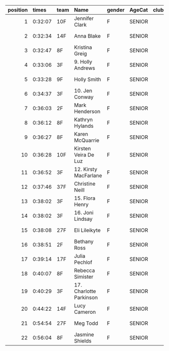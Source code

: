 |   position | times   | team   | Name                    | gender   | AgeCat   |   clubnumber | Club name             | Website                                    |   finishPosition |
|-----------:|:--------|:-------|:------------------------|:---------|:---------|-------------:|:----------------------|:-------------------------------------------|-----------------:|
|          1 | 0:32:07 | 10F    | Jennifer Clark          | F        | SENIOR   |           10 | Shettleston Harriers  | http://shettlestonharriers.org.uk/         |               47 |
|          2 | 0:32:34 | 14F    | Anna Blake              | F        | SENIOR   |           14 | Ayr Seaforth AC       | https://www.ayrseaforth.co.uk/             |               53 |
|          3 | 0:32:47 | 8F     | Kristina Greig          | F        | SENIOR   |            8 | Bellahouston Harriers | http://www.bellahoustonharriers.co.uk/     |               58 |
|          4 | 0:33:06 | 3F     | 9. Holly Andrews        | F        | SENIOR   |            3 | Bellahouston RR       | https://www.bellahoustonroadrunners.co.uk/ |               62 |
|          5 | 0:33:28 | 9F     | Holly Smith             | F        | SENIOR   |            9 | Garscube Harriers     | https://www.garscubeharriers.org.uk/       |               65 |
|          6 | 0:34:37 | 3F     | 10. Jen Conway          | F        | SENIOR   |            3 | Bellahouston RR       | https://www.bellahoustonroadrunners.co.uk/ |               75 |
|          7 | 0:36:03 | 2F     | Mark Henderson          | F        | SENIOR   |            2 | Kilmarnock H&AC       | http://www.kilmarnockharriers.com/         |               93 |
|          8 | 0:36:12 | 8F     | Kathryn Hylands         | F        | SENIOR   |            8 | Bellahouston Harriers | http://www.bellahoustonharriers.co.uk/     |               95 |
|          9 | 0:36:27 | 8F     | Karen McQuarrie         | F        | SENIOR   |            8 | Bellahouston Harriers | http://www.bellahoustonharriers.co.uk/     |               97 |
|         10 | 0:36:28 | 10F    | Kirsten Veira De Luz    | F        | SENIOR   |           10 | Shettleston Harriers  | http://shettlestonharriers.org.uk/         |               98 |
|         11 | 0:36:52 | 3F     | 12. Kirsty MacFarlane   | F        | SENIOR   |            3 | Bellahouston RR       | https://www.bellahoustonroadrunners.co.uk/ |              103 |
|         12 | 0:37:46 | 37F    | Christine Neill         | F        | SENIOR   |           37 | Law & District AAC    | http://www.lawaac.co.uk/                   |              112 |
|         13 | 0:38:02 | 3F     | 15. Flora Henry         | F        | SENIOR   |            3 | Bellahouston RR       | https://www.bellahoustonroadrunners.co.uk/ |              117 |
|         14 | 0:38:02 | 3F     | 16. Joni Lindsay        | F        | SENIOR   |            3 | Bellahouston RR       | https://www.bellahoustonroadrunners.co.uk/ |              118 |
|         15 | 0:38:08 | 27F    | Eli Lileikyte           | F        | SENIOR   |           27 | Glasgow FrontRunners  | https://www.glasgowfrontrunners.org/       |              120 |
|         16 | 0:38:51 | 2F     | Bethany Ross            | F        | SENIOR   |            2 | Kilmarnock H&AC       | http://www.kilmarnockharriers.com/         |              128 |
|         17 | 0:39:14 | 17F    | Julia Pechlof           | F        | SENIOR   |           17 | Calderglen Harriers   | http://www.calderglenharriers.org.uk/      |              130 |
|         18 | 0:40:07 | 8F     | Rebecca Simister        | F        | SENIOR   |            8 | Bellahouston Harriers | http://www.bellahoustonharriers.co.uk/     |              136 |
|         19 | 0:40:29 | 3F     | 17. Charlotte Parkinson | F        | SENIOR   |            3 | Bellahouston RR       | https://www.bellahoustonroadrunners.co.uk/ |              139 |
|         20 | 0:44:22 | 14F    | Lucy Cameron            | F        | SENIOR   |           14 | Ayr Seaforth AC       | https://www.ayrseaforth.co.uk/             |              152 |
|         21 | 0:54:54 | 27F    | Meg Todd                | F        | SENIOR   |           27 | Glasgow FrontRunners  | https://www.glasgowfrontrunners.org/       |              161 |
|         22 | 0:56:04 | 8F     | Jasmine Shields         | F        | SENIOR   |            8 | Bellahouston Harriers | http://www.bellahoustonharriers.co.uk/     |              162 |